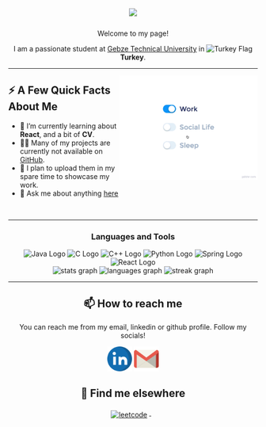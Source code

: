 <h1 align="center">
    <img src="https://readme-typing-svg.herokuapp.com/?font=Righteous&size=35&center=true&vCenter=true&width=500&height=70&duration=4000&lines=Hi+There!+👋;+I'm+Emir+Kara!;" />
</h1>
<p align="center">Welcome to my page!</p>
<p align="center">I am a passionate student at <a href="https://www.gtu.edu.tr/en">Gebze Technical University</a> in <img src="https://cdn-icons-png.flaticon.com/512/197/197518.png" width="13" alt="Turkey Flag"/> <b>Turkey</b>.</p>

<hr>
<img src="https://github.com/emirgit/emirgit/blob/master/assets/life_balance.gif" alt="side Image" align="right" width="auto" height="210" />

<h2>⚡️ A Few Quick Facts About Me</h2>
<ul>
  <li>🧐 I’m currently learning about <strong>React</strong>, and a bit of <strong>CV</strong>.</li>
  <li>👨‍💻 Many of my projects are currently not available on <a href="https://github.com/emirgit">GitHub</a>.</li>
  <li>📝 I plan to upload them in my spare time to showcase my work.</li>
  <li>💬 Ask me about anything <a href="https://github.com/emirgit?tab=repositories">here</a></li>
</ul>

<br/>

<hr>


<div align="center">
<h3>Languages and Tools</h3>
<img src="https://readme-components.vercel.app/api?component=logo&fill=black&logo=java&svgfill=15d8fe&text=false" height="50" alt="Java Logo" />
<img src="https://readme-components.vercel.app/api?component=logo&fill=black&logo=c&svgfill=15d8fe&text=false" height="50" alt="C Logo" />
<img src="https://readme-components.vercel.app/api?component=logo&fill=black&logo=Cplusplus&svgfill=15d8fe&text=false" height="50" alt="C++ Logo" />
<img src="https://readme-components.vercel.app/api?component=logo&fill=black&logo=python&svgfill=15d8fe&text=false" height="50" alt="Python Logo" />
<img src="https://readme-components.vercel.app/api?component=logo&fill=black&logo=spring&svgfill=15d8fe&text=false" height="50" alt="Spring Logo" />
<img src="https://readme-components.vercel.app/api?component=logo&fill=black&logo=react&animation=spin&svgfill=15d8fe&text=false" height="50" alt="React Logo" />
</div>

<div align="center">
  <img src="https://github-readme-stats.vercel.app/api?username=emirgit&theme=algolia&hide_border=false&include_all_commits=false&count_private=false" height="150" alt="stats graph"  />
  <img src="https://github-readme-stats.vercel.app/api/top-langs/?username=emirgit&theme=algolia&hide_border=false&include_all_commits=false&count_private=false&layout=compact" height="150" alt="languages graph"  />
  
  <img src="https://github-readme-streak-stats.herokuapp.com/?user=emirgit&theme=algolia&hide_border=false" height="175" alt="streak graph"  />
</div>

<hr>

<div align="center">
  <h2>📫 How to reach me</h2>
  
  <p>You can reach me from my email, linkedin or github profile. Follow my socials!</p>
  <img src="https://github.com/emirgit/emirgit/blob/master/assets/linkedin_logo.svg" height="50" alt="Linkedin Logo" href="https://www.linkedin.com/in/muhammed-emir-kara-787605251/" />
  <img src="https://github.com/emirgit/emirgit/blob/master/assets/gmail_logo.svg" height="50" alt="Mail Logo" href="mailto:m.emir.kara.business@gmail.com" />
</div>


<div align="center">
  <h2>📢 Find me elsewhere</h2>
  <a href="https://leetcode.com/Emir_28/">
    <img src="https://raw.githubusercontent.com/emirgit/emirgit/master/asstes/leetcode_logo.svg" alt="leetcode" style="vertical-align:top; margin:4px">
  </a>&nbsp;&nbsp;&nbsp;

</div>
